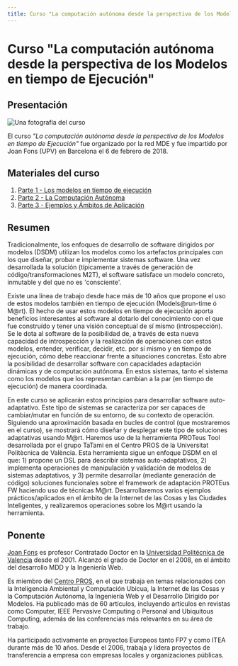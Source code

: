 ```yaml
---
title: Curso "La computación autónoma desde la perspectiva de los Modelos en tiempo de Ejecución" - Red MDE
---
```


# Curso "La computación autónoma desde la perspectiva de los Modelos en tiempo de Ejecución"

## Presentación 

![Una fotografía del curso](https://mde-network.github.io/img/ModelsRuntime-Feb6.jpg "Fotografía del curso")

El curso *"La computación autónoma desde la perspectiva de los Modelos en tiempo de Ejecución"* fue organizado por la red MDE y fue impartido por Joan Fons (UPV) en Barcelona el 6 de febrero de 2018.

## Materiales del curso
1. [Parte 1 - Los modelos en tiempo de ejecución](https://mde-network.github.io/docs/courses/models-runtime/Parte1-Modelos_Tiempo_Ejecucion.pdf)
2. [Parte 2 - La Computación Autónoma](https://mde-network.github.io/docs/courses/models-runtime/Parte2-Computacion_Autonoma.pdf)
3. [Parte 3 - Ejemplos y Ámbitos de Aplicación](https://mde-network.github.io/docs/courses/models-runtime/Parte3-Ejemplos-Aplicaciones.pdf)

## Resumen 
Tradicionalmente, los enfoques de desarrollo de software dirigidos por modelos (DSDM) utilizan los modelos como los artefactos principales con los que diseñar, probar e implementar sistemas software. Una vez desarrollada la solución (típicamente a través de generación de código/transformaciones M2T), el software satisface un modelo concreto, inmutable y del que no es 'consciente'.

Existe una línea de trabajo desde hace más de 10 años que propone el uso de estos modelos también en tiempo de ejecución (Models@run-time ó M@rt). El hecho de usar estos modelos en tiempo de ejecución aporta beneficios interesantes al software al dotarlo del conocimiento con el que fue construído y tener una visión conceptual de sí mismo (introspección). Se le dota al software de la posibilidad de, a través de esta nueva capacidad de introspección y la realización de operaciones con estos modelos, entender, verificar, decidir, etc. por sí mismo y en tiempo de ejecución, cómo debe reaccionar frente a situaciones concretas. Esto abre la posibilidad de desarrollar software con capacidades adaptación dinámicas y de computación autónoma. En estos sistemas, tanto el sistema como los modelos que los representan cambian a la par (en tiempo de ejecución) de manera coordinada. 

En este curso se aplicarán estos principios para desarrollar software auto-adaptativo. Este tipo de sistemas se caracteriza por ser capaces de cambiar/mutar en función de su entorno, de su contexto de operación. Siguiendo una aproximación basada en bucles de control (que mostraremos en el curso), se mostrará cómo diseñar y desplegar este tipo de soluciones adaptativas usando M@rt. Haremos uso de la herramienta PROTeus Tool desarrollada por el grupo TaTami en el Centro PROS de la Universitat Politècnica de València. Esta herramienta sigue un enfoque DSDM en el que: 1) propone un DSL para describir sistemas auto-adaptativos, 2) implementa operaciones de manipulación y validación de modelos de sistemas adaptativos, y 3) permite desarrollar (mediante generación de código) soluciones funcionales sobre el framework de adaptación PROTEus FW haciendo uso de técnicas M@rt. Desarrollaremos varios ejemplos prácticos/aplicados en el ámbito de la Internet de las Cosas y las Ciudades Inteligentes, y realizaremos operaciones sobre los M@rt usando la herramienta.

## Ponente

[Joan Fons](http://www.pros.webs.upv.es/members/joan-fons/) es profesor Contratado Doctor en la [Universidad Politécnica de Valencia](http://www.upv.es/) desde el 2001. Alcanzó el grado de Doctor en el 2008, en el ámbito del desarrollo MDD y la Ingeniería Web.

Es miembro del [Centro PROS](http://www.pros.webs.upv.es/), en el que trabaja en temas relacionados con la Inteligencia Ambiental y Computación Ubicua, la Internet de las Cosas y la Computación Autónoma, la Ingeniería Web y el Desarrollo Dirigido por Modelos. Ha publicado más de 60 artículos, incluyendo artículos en revistas como Computer, IEEE Pervasive Computing o Personal and Ubiquitous Computing, además de las conferencias más relevantes en su área de trabajo.

Ha participado activamente en proyectos Europeos tanto FP7 y como ITEA durante más de 10 años. Desde el 2006, trabaja y lidera proyectos de transferencia a empresa con empresas locales y organizaciones públicas.
